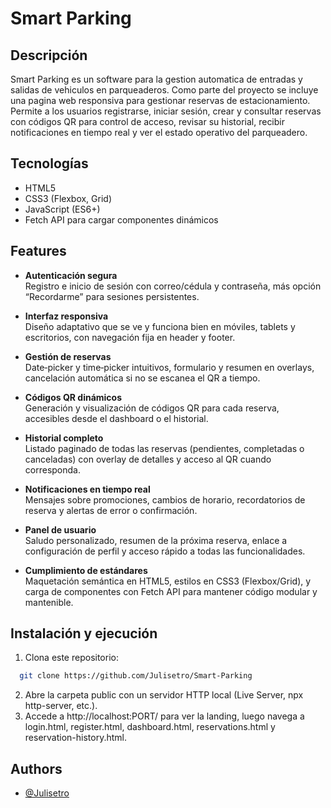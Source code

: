 
# Smart Parking

## Descripción  
Smart Parking es un software para la gestion automatica de entradas y salidas de vehiculos en parqueaderos. Como parte del proyecto se incluye una pagina web responsiva para gestionar reservas de estacionamiento. Permite a los usuarios registrarse, iniciar sesión, crear y consultar reservas con códigos QR para control de acceso, revisar su historial, recibir notificaciones en tiempo real y ver el estado operativo del parqueadero.

## Tecnologías  
- HTML5  
- CSS3 (Flexbox, Grid)  
- JavaScript (ES6+)  
- Fetch API para cargar componentes dinámicos





## Features

- **Autenticación segura**  
  Registro e inicio de sesión con correo/cédula y contraseña, más opción “Recordarme” para sesiones persistentes.

- **Interfaz responsiva**  
  Diseño adaptativo que se ve y funciona bien en móviles, tablets y escritorios, con navegación fija en header y footer.

- **Gestión de reservas**  
  Date‑picker y time‑picker intuitivos, formulario y resumen en overlays, cancelación automática si no se escanea el QR a tiempo.

- **Códigos QR dinámicos**  
  Generación y visualización de códigos QR para cada reserva, accesibles desde el dashboard o el historial.

- **Historial completo**  
  Listado paginado de todas las reservas (pendientes, completadas o canceladas) con overlay de detalles y acceso al QR cuando corresponda.

- **Notificaciones en tiempo real**  
  Mensajes sobre promociones, cambios de horario, recordatorios de reserva y alertas de error o confirmación.

- **Panel de usuario**  
  Saludo personalizado, resumen de la próxima reserva, enlace a configuración de perfil y acceso rápido a todas las funcionalidades.

- **Cumplimiento de estándares**  
  Maquetación semántica en HTML5, estilos en CSS3 (Flexbox/Grid), y carga de componentes con Fetch API para mantener código modular y mantenible.


## Instalación y ejecución

1. Clona este repositorio:

```bash
  git clone https://github.com/Julisetro/Smart-Parking
```
2. Abre la carpeta public con un servidor HTTP local (Live Server, npx http-server, etc.).
3. Accede a http://localhost:PORT/ para ver la landing, luego navega a login.html, register.html, dashboard.html, reservations.html y reservation-history.html.
    
## Authors

- [@Julisetro](https://www.github.com/Julisetro)

